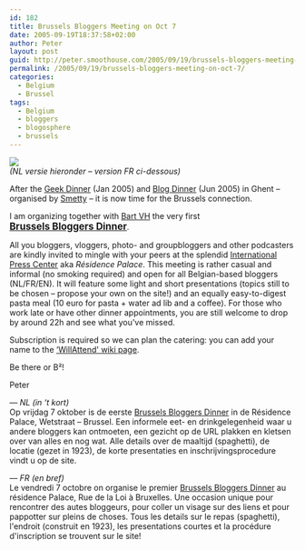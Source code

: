 ```yaml
---
id: 182
title: Brussels Bloggers Meeting on Oct 7
date: 2005-09-19T18:37:58+02:00
author: Peter
layout: post
guid: http://peter.smoothouse.com/2005/09/19/brussels-bloggers-meeting-on-oct-7/
permalink: /2005/09/19/brussels-bloggers-meeting-on-oct-7/
categories:
  - Belgium
  - Brussel
tags:
  - Belgium
  - bloggers
  - blogosphere
  - brussels
---
```

![](http://presscenter.org/images/homePic01.jpg)  
_(NL versie hieronder &#8211; version FR ci-dessous)_

After the [Geek Dinner](http://www.smetty.be/2005/01/20/geek-dinner-gent-de-dag-erna) (Jan 2005) and [Blog Dinner](http://www.smetty.be/2005/06/28/blog-dinner-gent-2) (Jun 2005) in Ghent &#8211; organised by [Smetty](http://www.smetty.be) &#8211; it is now time for the Brussels connection. 

I am organizing together with [Bart VH](http://webguide.fgov.be/) the very first  
<big><a href="http://bloggers.smoothouse.com/"><strong>Brussels Bloggers Dinner</strong></a></big>.

All you bloggers, vloggers, photo- and groupbloggers and other podcasters are kindly invited to mingle with your peers at the splendid [International Press Center](http://www.presscenter.org) aka _Résidence Palace_. This meeting is rather casual and informal (no smoking required) and open for all Belgian-based bloggers (NL/FR/EN). It will feature some light and short presentations (topics still to be chosen &#8211; propose your own on the site!) and an equally easy-to-digest pasta meal (10 euro for pasta + water ad lib and a coffee). For those who work late or have other dinner appointments, you are still welcome to drop by around 22h and see what you've missed.

Subscription is required so we can plan the catering: you can add your name to the [&#8216;WillAttend' wiki page](http://bloggers.smoothouse.com/index.php?WillAttend).

Be there or B²!

Peter

_&#8212; NL (in &#8216;t kort)_  
Op vrijdag 7 oktober is de eerste [Brussels Bloggers Dinner](http://bloggers.smoothouse.com/) in de Résidence Palace, Wetstraat &#8211; Brussel. Een informele eet- en drinkgelegenheid waar u andere bloggers kan ontmoeten, een gezicht op de URL plakken en kletsen over van alles en nog wat. Alle details over de maaltijd (spaghetti), de locatie (gezet in 1923), de korte presentaties en inschrijvingsprocedure vindt u op de site.

_&#8212; FR (en bref)_  
Le vendredi 7 octobre on organise le premier [Brussels Bloggers Dinner](http://bloggers.smoothouse.com/) au résidence Palace, Rue de la Loi à Bruxelles. Une occasion unique pour rencontrer des autes bloggeurs, pour coller un visage sur des liens et pour pappotter sur pleins de choses. Tous les details sur le repas (spaghetti), l'endroit (construit en 1923), les presentations courtes et la procédure d'inscription se trouvent sur le site!